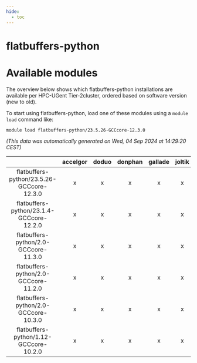 ```yaml
---
hide:
  - toc
---
```


flatbuffers-python
==================

# Available modules


The overview below shows which flatbuffers-python installations are available per HPC-UGent Tier-2cluster, ordered based on software version (new to old).

To start using flatbuffers-python, load one of these modules using a `module load` command like:

```shell
module load flatbuffers-python/23.5.26-GCCcore-12.3.0
```

*(This data was automatically generated on Wed, 04 Sep 2024 at 14:29:20 CEST)*  

| |accelgor|doduo|donphan|gallade|joltik|shinx|skitty|
| :---: | :---: | :---: | :---: | :---: | :---: | :---: | :---: |
|flatbuffers-python/23.5.26-GCCcore-12.3.0|x|x|x|x|x|x|x|
|flatbuffers-python/23.1.4-GCCcore-12.2.0|x|x|x|x|x|-|x|
|flatbuffers-python/2.0-GCCcore-11.3.0|x|x|x|x|x|x|x|
|flatbuffers-python/2.0-GCCcore-11.2.0|x|x|x|x|x|-|x|
|flatbuffers-python/2.0-GCCcore-10.3.0|x|x|x|x|x|-|x|
|flatbuffers-python/1.12-GCCcore-10.2.0|x|x|x|x|x|-|x|
